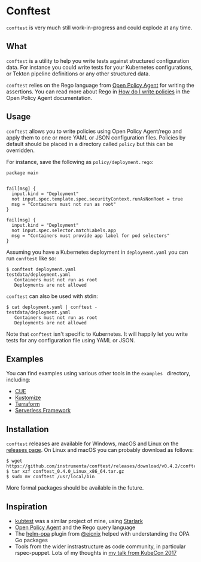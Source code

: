 # Conftest

`conftest` is very much still work-in-progress and could explode at any time.

## What

`conftest` is a utility to help you write tests against structured configuration data. For instance you could
write tests for your Kubernetes configurations, or Tekton pipeline definitions or any other structured data.

`conftest` relies on the Rego language from [Open Policy Agent](https://www.openpolicyagent.org/) for writing
the assertions. You can read more about Rego in [How do I write policies](https://www.openpolicyagent.org/docs/how-do-i-write-policies.html)
in the Open Policy Agent documentation.

## Usage

`conftest` allows you to write policies using Open Policy Agent/rego and apply them to one or
more YAML or JSON configuration files. Policies by default should be placed in a directory
called `policy` but this can be overridden.

For instance, save the following as `policy/deployment.rego`:

```rego
package main


fail[msg] {
  input.kind = "Deployment"
  not input.spec.template.spec.securityContext.runAsNonRoot = true
  msg = "Containers must not run as root"
}

fail[msg] {
  input.kind = "Deployment"
  not input.spec.selector.matchLabels.app
  msg = "Containers must provide app label for pod selectors"
}
```

Assuming you have a Kubernetes deployment in `deployment.yaml` you can run `conftest` like so:

```console
$ conftest deployment.yaml
testdata/deployment.yaml
   Containers must not run as root
   Deployments are not allowed
```

`conftest` can also be used with stdin:

```console
$ cat deployment.yaml | conftest -
testdata/deployment.yaml
   Containers must not run as root
   Deployments are not allowed
```

Note that `conftest` isn't specific to Kubernetes. It will happily let you write tests for any
configuration file using YAML or JSON.

## Examples

You can find examples using various other tools in the `examples ` directory, including:

* [CUE](examples/cue)
* [Kustomize](examples/kustomize)
* [Terraform](examples/terraform)
* [Serverless Framework](examples/serverless)



## Installation

`conftest` releases are available for Windows, macOS and Linux on the [releases page](https://github.com/instrumenta/conftest/releases).
On Linux and macOS you can probably download as follows:

```console
$ wget https://github.com/instrumenta/conftest/releases/download/v0.4.2/conftest_0.4.2_Linux_x86_64.tar.gz
$ tar xzf conftest_0.4.0_Linux_x86_64.tar.gz
$ sudo mv conftest /usr/local/bin
```

More formal packages should be available in the future.


## Inspiration

* [kubtest](https://github.com/garethr/kubetest) was a similar project of mine, using [Starlark](https://docs.bazel.build/versions/master/skylark/language.html)
* [Open Policy Agent](https://www.openpolicyagent.org/) and the Rego query language
* The [helm-opa](https://github.com/eicnix/helm-opa) plugin from [@eicnix](https://github.com/eicnix/) helped with understanding the OPA Go packages
* Tools from the wider instrastructure as code community, in particular rspec-puppet. Lots of my thoughts in [my talk from KubeCon 2017](https://speakerdeck.com/garethr/developer-tooling-for-kubernetes-configurations)
